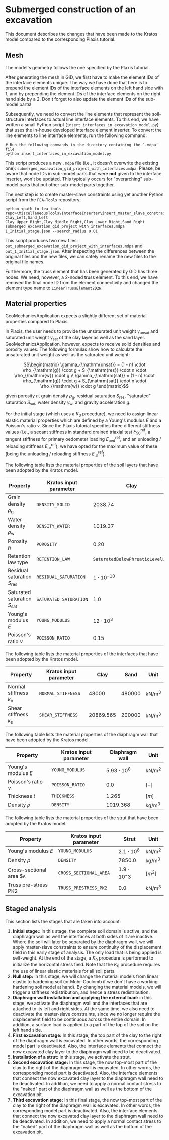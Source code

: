 # Submerged construction of an excavation

This document describes the changes that have been made to the Kratos model compared to the corresponding Plaxis tutorial.


## Mesh

The model's geometry follows the one specified by the Plaxis tutorial.

After generating the mesh in GiD, we first have to make the element IDs of the interface elements unique.  The way we have done that here is to prepend the element IDs of the interface elements on the left hand side with 1, and by prepending the element IDs of the interface elements on the right hand side by a 2.  Don't forget to also update the element IDs of the sub-model parts!

Subsequently, we need to convert the line elements that represent the soil-structure interfaces to actual line interface elements.  To this end, we have written a small Python script (`insert_interfaces_in_excavation_model.py`) that uses the in-house developed interface element inserter.  To convert the line elements to line interface elements, run the following command:
```shell
# Run the following commands in the directory containing the `.mdpa` file
python insert_interfaces_in_excavation_model.py  
```
This script produces a new `.mdpa` file (i.e., it doesn't overwrite the existing one): `submerged_excavation_gid_project_with_interfaces.mdpa`.  Please, be aware that node IDs in sub-model parts that were **not** given to the interface inserter, won't be updated.  This typically occurs for "overarching" sub-model parts that put other sub-model parts together.

The next step is to create master-slave constraints using yet another Python script from the `FEA-Tools` repository:
```shell
python <path-to-fea-tools-repo>\MiscellaneousTools\InterfaceInserter\insert_master_slave_constraints.py Clay_Left,Sand_Left Clay_Upper_Right,Clay_Middle_Right,Clay_Lower_Right,Sand_Right submerged_excavation_gid_project_with_interfaces.mdpa 1_Initial_stage.json --search_radius 0.01
```
This script produces two new files: `out_submerged_excavation_gid_project_with_interfaces.mdpa` and `out_1_Initial_stage.json`.  After inspecting the differences between the original files and the new files, we can safely rename the new files to the original file names.

Furthermore, the truss element that has been generated by GiD has three nodes.  We need, however, a 2-noded truss element.  To this end, we have removed the final node ID from the element connectivity and changed the element type name to `LinearTrussElement2D2N`.


## Material properties

GeoMechanicsApplication expects a slightly different set of material properties compared to Plaxis.

In Plaxis, the user needs to provide the unsaturated unit weight $`\gamma_{\mathrm{unsat}}`$ and saturated unit weight $`\gamma_{\mathrm{sat}}`$ of the clay layer as well as the sand layer.  GeoMechanicsApplication, however, expects to receive solid densities and porosity values.  The following formulas show how to calculate the unsaturated unit weight as well as the saturated unit weight:

```math
\begin{matrix}
\gamma_{\mathrm{unsat}} = (1 - n) \cdot \rho_{\mathrm{g}} \cdot g + S_{\mathrm{res}} \cdot n \cdot \rho_{\mathrm{w}} \cdot g \\
\gamma_{\mathrm{sat}}   = (1 - n) \cdot \rho_{\mathrm{g}} \cdot g + S_{\mathrm{sat}} \cdot n \cdot \rho_{\mathrm{w}} \cdot g
\end{matrix}
```

given porosity $`n`$, grain density $`\rho_{\mathrm{g}}`$, residual saturation $`S_{\mathrm{res}}`$, "saturated" saturation $`S_{\mathrm{sat}}`$, water density $`\gamma_{\mathrm{w}}`$, and gravity acceleration $`g`$.

For the initial stage (which uses a $`K_0`$ procedure), we need to assign linear elastic material properties which are defined by a Young's modulus $`E`$ and a Poisson's ratio $`\nu`$.  Since the Plaxis tutorial specifies three different stiffness values (i.e., a secant stiffness in standard drained triaxial test $`E_{50}^{\mathrm{ref}}`$, a tangent stiffness for primary oedometer loading $`E_{\mathrm{oed}}^{\mathrm{ref}}`$, and an unloading / reloading stiffness $`E_{\mathrm{ur}}^{\mathrm{ref}}`$), we have opted for the maximum value of these (being the unloading / reloading stiffness $`E_{\mathrm{ur}}^{\mathrm{ref}}`$).

The following table lists the material properties of the soil layers that have been adopted by the Kratos model.

| Property                                  | Kratos input parameter | Clay                             | Sand                             | Unit                           |
|-------------------------------------------|------------------------|----------------------------------|----------------------------------|--------------------------------|
| Grain density $`\rho_{\mathrm{g}}`$       | `DENSITY_SOLID`        | 2038.74                          | 2475.61                          | $`\mathrm{kg} / \mathrm{m}^3`$ |
| Water density $`\rho_{\mathrm{w}}`$       | `DENSITY_WATER`        | 1019.37                          | 1019.37                          | $`\mathrm{kg} / \mathrm{m}^3`$ |
| Porosity $`n`$                            | `POROSITY`             | 0.20                             | 0.30                             | $`[-]`$                        |
| Retention law type                        | `RETENTION_LAW`        | `SaturatedBelowPhreaticLevelLaw` | `SaturatedBelowPhreaticLevelLaw` | N/A                            |
| Residual saturation $`S_{\mathrm{res}}`$  | `RESIDUAL_SATURATION`  | $`1 \cdot 10^{-10}`$             | $`1 \cdot 10^{-10}`$             | $`[-]`$                        |
| Saturated saturation $`S_{\mathrm{sat}}`$ | `SATURATED_SATURATION` | 1.0                              | 1.0                              | $`[-]`$                        |
| Young's modulus $`E`$                     | `YOUNG_MODULUS`        | $`12 \cdot 10^3`$                | $`120 \cdot 10^3`$               | $`\mathrm{kN} / \mathrm{m}^2`$ |
| Poisson's ratio $`\nu`$                   | `POISSON_RATIO`        | 0.15                             | 0.20                             | $`[-]`$                        |

The following table lists the material properties of the interfaces that have been adopted by the Kratos model.

| Property                            | Kratos input parameter | Clay      | Sand   | Unit                           |
|-------------------------------------|------------------------|-----------|--------|--------------------------------|
| Normal stiffness $`k_{\mathrm{n}}`$ | `NORMAL_STIFFNESS`     | 48000     | 480000 | $`\mathrm{kN} / \mathrm{m}^3`$ |
| Shear stiffness $`k_{\mathrm{s}}`$  | `SHEAR_STIFFNESS`      | 20869.565 | 200000 | $`\mathrm{kN} / \mathrm{m}^3`$ |


The following table lists the material properties of the diaphragm wall that have been adopted by the Kratos model.

| Property                | Kratos input parameter | Diaphragm wall      | Unit                           |
|-------------------------|------------------------|---------------------|--------------------------------|
| Young's modulus $`E`$   | `YOUNG_MODULUS`        | $`5.93 \cdot 10^6`$ | $`\mathrm{kN} / \mathrm{m}^2`$ |
| Poisson's ratio $`\nu`$ | `POISSON_RATIO`        | 0.0                 | $`[-]`$                        |
| Thickness $`t`$         | `THICKNESS`            | 1.265               | $`[m]`$                        |
| Density $`\rho`$        | `DENSITY`              | 1019.368            | $`\mathrm{kg} / \mathrm{m}^3`$ |


The following table lists the material properties of the strut that have been adopted by the Kratos model.

| Property                  | Kratos input parameter | Strut               | Unit                           |
|---------------------------|------------------------|---------------------|--------------------------------|
| Young's modulus $`E`$     | `YOUNG_MODULUS`        | $`2.1 \cdot 10^8`$  | $`\mathrm{kN} / \mathrm{m}^2`$ |
| Density $`\rho`$          | `DENSITY`              |  7850.0             | $`\mathrm{kg} / \mathrm{m}^3`$ |
| Cross-sectional area $`A` | `CROSS_SECTIONAL_AREA` | $`1.9 \cdot 10^-3`$ | $`[m^2]`$                      |
| Truss pre-stress PK2      | `TRUSS_PRESTRESS_PK2`  | 0.0                 | $`\mathrm{kN} / \mathrm{m}^3`$ |


## Staged analysis

This section lists the stages that are taken into account:

1. **Initial stage:**: in this stage, the complete soil domain is active, and the diaphragm wall as well the interfaces at both sides of it are inactive.  Where the soil will later be separated by the diaphragm wall, we will apply master-slave constraints to ensure continuity of the displacement field in this early stage of analysis.  The only load that is being applied is self-weight.  At the end of the stage, a $`K_0`$ procedure is performed to initialize the horizontal stress field.  Note that the $`K_0`$ procedure requires the use of linear elastic materials for all soil parts.
2. **Null step:** in this stage, we will change the material models from linear elastic to hardening soil (or Mohr-Coulomb if we don't have a working hardening soil model at hand).  By changing the material models, we will trigger a stiffness redistribution, and hence a stress redistribution.
3. **Diaphragm wall installation and applying the external load:** in this stage, we activate the diaphragm wall and the interfaces that are attached to its left and right sides.  At the same time, we also need to deactivate the master-slave constraints, since we no longer require the displacement field to be continuous across the entire domain.  In addition, a surface load is applied to a part of the top of the soil on the left hand side.
4. **First excavation stage:** In this stage, the top part of the clay to the right of the diaphragm wall is excavated.  In other words, the corresponding model part is deactivated.  Also, the interface elements that connect the now excavated clay layer to the diaphragm wall need to be deactivated. 
5. **Installation of a strut:** In this stage, we activate the strut.
6. **Second excavation stage:** In this stage, the now top-most part of the clay to the right of the diaphragm wall is excavated.  In other words, the corresponding model part is deactivated.  Also, the interface elements that connect the now excavated clay layer to the diaphragm wall need to be deactivated.  In addition, we need to apply a normal contact stress to the "naked" part of the diaphragm wall as well as the bottom of the excavation pit.
7. **Third excavation stage:** In this final stage, the now top-most part of the clay to the right of the diaphragm wall is excavated.  In other words, the corresponding model part is deactivated.  Also, the interface elements that connect the now excavated clay layer to the diaphragm wall need to be deactivated.  In addition, we need to apply a normal contact stress to the "naked" part of the diaphragm wall as well as the bottom of the excavation pit.